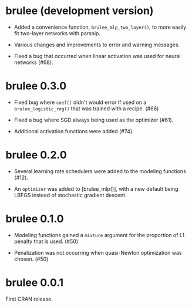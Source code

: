 # brulee (development version)

* Added a convenience function, `brulee_mlp_two_layer()`, to more easily fit two-layer networks with parsnip.  

* Various changes and improvements to error and warning messages. 

* Fixed a bug that occurred when linear activation was used for neural networks (#68). 

# brulee 0.3.0

* Fixed bug where `coef()` didn't would error if used on a `brulee_logistic_reg()` that was trained with a recipe. (#66)

* Fixed a bug where SGD always being used as the optimizer (#61). 

* Additional activation functions were added (#74). 

# brulee 0.2.0

* Several learning rate schedulers were added to the modeling functions (#12).

* An `optimizer` was added to [brulee_mlp()], with a new default being LBFGS instead of stochastic gradient descent. 

# brulee 0.1.0

* Modeling functions gained a `mixture` argument for the proportion of L1 penalty that is used. (#50)

* Penalization was not occurring when quasi-Newton optimization was chosen. (#50)

# brulee 0.0.1

First CRAN release.
